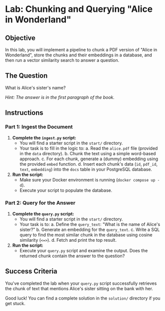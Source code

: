 # Lab: Chunking and Querying "Alice in Wonderland"

## Objective
In this lab, you will implement a pipeline to chunk a PDF version of "Alice in Wonderland", store the chunks and their embeddings in a database, and then run a vector similarity search to answer a question.

## The Question
What is Alice's sister's name?

*Hint: The answer is in the first paragraph of the book.*

## Instructions

### Part 1: Ingest the Document
1.  **Complete the `ingest.py` script:**
    *   You will find a starter script in the `start/` directory.
    *   Your task is to fill in the logic to:
        a.  Read the `alice.pdf` file (provided in the `data` directory).
        b.  Chunk the text using a simple word-based approach.
        c.  For each chunk, generate a (dummy) embedding using the provided `embed` function.
        d.  Insert each chunk's data (`id`, `pdf_id`, `text`, `embedding`) into the `docs` table in your PostgreSQL database.
2.  **Run the script:**
    *   Make sure your Docker environment is running (`docker compose up -d`).
    *   Execute your script to populate the database.

### Part 2: Query for the Answer
1.  **Complete the `query.py` script:**
    *   You will find a starter script in the `start/` directory.
    *   Your task is to:
        a.  Define the `query_text`: "What is the name of Alice's sister?"
        b.  Generate an embedding for the `query_text`.
        c.  Write a SQL query to find the most similar chunk in the database using cosine similarity (`<=>`).
        d.  Fetch and print the top result.
2.  **Run the script:**
    *   Execute your `query.py` script and examine the output. Does the returned chunk contain the answer to the question?

## Success Criteria
You've completed the lab when your `query.py` script successfully retrieves the chunk of text that mentions Alice's sister sitting on the bank with her.

Good luck! You can find a complete solution in the `solution/` directory if you get stuck. 